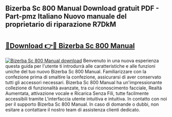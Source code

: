## Bizerba Sc 800 Manual Download gratuit PDF - Part-pmz Italiano Nuovo manuale del proprietario di riparazione R7DkM

# <h2><a href="http://dfg0l0.blite.top/?on=Bizerba+Sc+800+Manual">🔗Download 👉🔴 Bizerba Sc 800 Manual</a></h2>

[![Bizerba Sc 800 Manual download](https://i.imgur.com/lujVjoI.png)](http://dfg0l0.blite.top/?on=Bizerba+Sc+800+Manual)
Benvenuto in una nuova esperienza questa guida per l'utente ti introdurrà alle caratteristiche e alle funzioni uniche del tuo nuovo Bizerba Sc 800 Manual. Familiarizzare con la confezione prima di smaltire la confezione, assicurarsi di aver conservato tutti gli accessori necessari. Bizerba Sc 800 Manual ha un'impressionante collezione di funzionalità avanzate, tra cui riconoscimento facciale, Realtà Aumentata, attivazione vocale e Ricarica Senza Fili, tutte facilmente accessibili tramite L'interfaccia utente intuitiva e intuitiva. In contatto con noi per il supporto Bizerba Sc 800 Manual. In caso di domande o dubbi, non esitare a contattare il nostro team di assistenza clienti dedicato.
